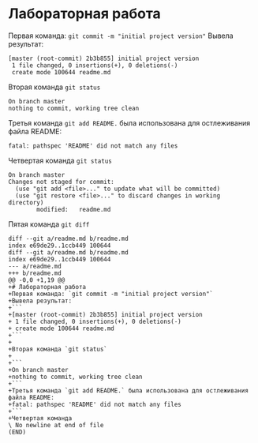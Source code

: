 # Лабораторная работа
Первая команда: `git commit -m "initial project version"`
Вывела результат: 
```
[master (root-commit) 2b3b855] initial project version
 1 file changed, 0 insertions(+), 0 deletions(-)
 create mode 100644 readme.md
```

Вторая команда `git status`

```
On branch master
nothing to commit, working tree clean
```
Третья команда `git add README.` была использована для остлеживания файла README:
```
fatal: pathspec 'README' did not match any files
```
Четвертая команда `git status` 
``` 
On branch master
Changes not staged for commit:
  (use "git add <file>..." to update what will be committed)
  (use "git restore <file>..." to discard changes in working directory)
        modified:   readme.md
``` 
Пятая команда `git diff`
```
diff --git a/readme.md b/readme.md
index e69de29..1ccb449 100644
diff --git a/readme.md b/readme.md
index e69de29..1ccb449 100644
--- a/readme.md
+++ b/readme.md
@@ -0,0 +1,19 @@
+# Лабораторная работа
+Первая команда: `git commit -m "initial project version"`
+Вывела результат: 
+```
+[master (root-commit) 2b3b855] initial project version
+ 1 file changed, 0 insertions(+), 0 deletions(-)
+ create mode 100644 readme.md
+```
+
+Вторая команда `git status`
+
+```
+On branch master
+nothing to commit, working tree clean
+```
+Третья команда `git add README.` была использована для остлеживания файла README:
+fatal: pathspec 'README' did not match any files
+```
+Четвертая команда
\ No newline at end of file
(END)
``` 
